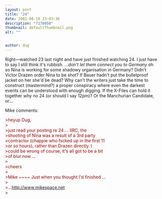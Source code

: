 ```yaml
---
layout: post
title: "24"
date: 2002-08-18 23:03:36
description: "7178050"
thumbnail: defaultThumbnail.png
alt: ""


author: dug
---
```


<p>Right&mdash;watched 23 last night and have just finished watching 24. I just have to say I still think it's rubbish. <cite>...don't let them connect you to Germany</cite> oh so Nina is working for some shadowy organisation in Germany? Didn't Victor Drazen order Nina to be shot? If Bauer hadn't put the bulletproof jacket on her she'd be dead? Why can't the writers just take the time to construct (mastermind?) a proper conspiracy where even the darkest events can be understood with enough digging. If the X-Files can hold it together why no 24 (or should I say 12pm)? Or the Manchurian Candidate, or...</p>

<p>Mike comments:</p>

<p><span style="color:#990000;"> &gt;heyup Dug, <br />&gt; <br />&gt;just read your posting re 24 ... <span class="caps">IIRC, </span>the <br />&gt;shooting of Nina was a result of a 3rd party <br />&gt;contractor (chappie who fscked up in the first 11 <br />&gt;or so hours), rather than Drazen directly. I <br />&gt;could be wrong of course, it's all got to be a bit <br />&gt;of blur now ... <br />&gt; <br />&gt;cheers <br />&gt; <br />&gt;Mike ~~~~ Just when you thought I'd finished ... <br />&gt; <br />&gt;...<a href="http://www.mikespace.net">http://www.mikespace.net</a> <br />&gt; </span></p>

